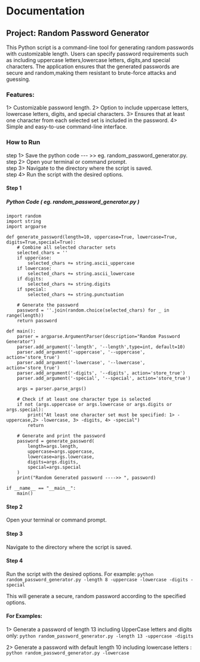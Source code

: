 # Documentation

## Project: Random Password Generator
This Python script is a command-line tool for generating random passwords with customizable length. Users can specify password requirements such as including uppercase letters,lowercase letters, digits,and special characters. The application ensures that the generated passwords are secure and random,making them resistant to brute-force attacks and guessing.

### Features:
1> Customizable password length.
2> Option to include uppercase letters, lowercase letters, digits, and special characters.
3> Ensures that at least one character from each selected set is included in the password.
4> Simple and easy-to-use command-line interface.

### How to Run
step 1> Save the python code --- >>  eg. random_password_generator.py.<br />
step 2> Open your terminal or command prompt.<br />
step 3> Navigate to the directory where the script is saved.<br />
step 4> Run the script with the desired options.<br />


#### Step 1
##### Python Code  ( eg. random_password_generator.py )

```
import random
import string
import argparse

def generate_password(length=10, uppercase=True, lowercase=True, digits=True,special=True):
    # Combine all selected character sets
    selected_chars = ''
    if uppercase:
        selected_chars += string.ascii_uppercase
    if lowercase:
        selected_chars += string.ascii_lowercase
    if digits:
        selected_chars += string.digits
    if special:
        selected_chars += string.punctuation

    # Generate the password
    password = ''.join(random.choice(selected_chars) for _ in range(length))
    return password

def main():
    parser = argparse.ArgumentParser(description="Random Password Generator")
    parser.add_argument('-length', '--length',type=int, default=10)
    parser.add_argument('-uppercase', '--uppercase', action='store_true')
    parser.add_argument('-lowercase', '--lowercase', action='store_true')
    parser.add_argument('-digits', '--digits', action='store_true')
    parser.add_argument('-special', '--special', action='store_true')
    
    args = parser.parse_args()

    # Check if at least one character type is selected
    if not (args.uppercase or args.lowercase or args.digits or args.special):
        print("At least one character set must be specified: 1> -uppercase,2> -lowercase, 3> -digits, 4> -special")
        return
    
    # Generate and print the password
    password = generate_password(
        length=args.length,
        uppercase=args.uppercase,
        lowercase=args.lowercase,
        digits=args.digits,
        special=args.special
    )
    print("Random Generated password ---->> ", password)

if __name__ == "__main__":
    main()

```

#### Step 2 
 Open your terminal or command prompt.
#### Step 3
 Navigate to the directory where the script is saved.
#### Step 4
 Run the script with the desired options. For example:
 `python random_password_generator.py -length 8 -uppercase -lowercase -digits -special `


 This will generate a secure, random password according to the specified options.


#### For Examples:

1> Generate a password of length 13 including UpperCase letters and digits only:
   ` python random_password_generator.py -length 13 -uppercase -digits `

2> Generate a password with default length 10 including lowercase letters  :
   ` python random_password_generator.py -lowercase   ` 


